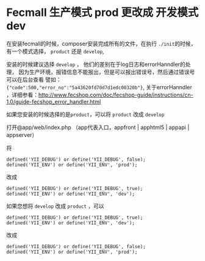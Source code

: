 Fecmall 生产模式 prod 更改成 开发模式 dev
==================





在安装fecmall的时候，composer安装完成所有的文件，在执行 `./init`的时候，有一个模式选择，
`product` 还是 `develop`,

安装的时候建议选择 `develop` ， 他们的差别在于log日志和errorHanndler的处理，
因为生产环境，报错信息不能报出，但是可以报出错误号，然后通过错误号可以在后台查看
譬如：`{"code":500,"error_no":"5a43620fd70d7d1edc00320b"}`,
关于errorHanndler ，详细参看：http://www.fecshop.com/doc/fecshop-guide/instructions/cn-1.0/guide-fecshop_error_handler.html

如果您安装的时候选择的是`product`，可以将 `product` 改成 `develop` 

打开@app/web/index.php （app代表入口，appfront | apphtml5 | appapi | appserver）

将 

```
defined('YII_DEBUG') or define('YII_DEBUG', false);
defined('YII_ENV') or define('YII_ENV', 'prod');
```

改成

```
defined('YII_DEBUG') or define('YII_DEBUG', true);
defined('YII_ENV') or define('YII_ENV', 'dev');
```

如果您想将 `develop`  改成  `product` ，可以



```
defined('YII_DEBUG') or define('YII_DEBUG', true);
defined('YII_ENV') or define('YII_ENV', 'dev');
```
改成

```
defined('YII_DEBUG') or define('YII_DEBUG', false);
defined('YII_ENV') or define('YII_ENV', 'prod');
```











